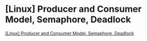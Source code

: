 # [Linux] Producer and Consumer Model, Semaphore, Deadlock
[[Linux] Producer and Consumer Model, Semaphore, Deadlock](https://aiwithcloud.com/2022/09/19/linux_producer_and_consumer_model_semaphore_deadlock/)